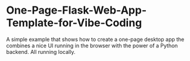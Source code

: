 # One-Page-Flask-Web-App-Template-for-Vibe-Coding
A simple example that shows how to create a one-page desktop app the combines a nice UI running in the browser with the power of a Python backend. All running locally.
